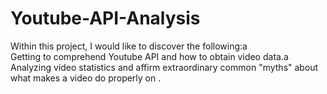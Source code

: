 # Youtube-API-Analysis

Within this project, I would like to discover the following:a <br />
Getting to comprehend Youtube API and how to obtain video data.a <br />
Analyzing video statistics and affirm extraordinary common "myths" about what makes a video do properly on .
